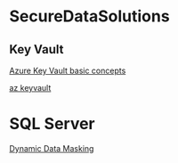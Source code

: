 # SecureDataSolutions

## Key Vault

[Azure Key Vault basic concepts](https://docs.microsoft.com/de-de/azure/key-vault/general/basic-concepts)

[az keyvault](https://docs.microsoft.com/en-us/cli/azure/keyvault?view=azure-cli-latest)

# SQL Server

[Dynamic Data Masking](https://docs.microsoft.com/en-us/sql/relational-databases/security/dynamic-data-masking?view=sql-server-ver15)

